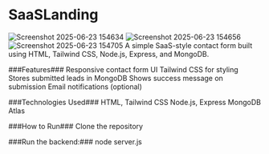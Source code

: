 # SaaSLanding

![Screenshot 2025-06-23 154634](https://github.com/user-attachments/assets/00bedf1b-e5be-40b2-addb-059717ddfcf5)
![Screenshot 2025-06-23 154656](https://github.com/user-attachments/assets/57f2b2ad-125f-4e07-8e32-e3ce875ef860)
![Screenshot 2025-06-23 154705](https://github.com/user-attachments/assets/41dcf8c4-2cb8-4cc5-8e72-4e27368fb28b)
A simple SaaS-style contact form built using HTML, Tailwind CSS, Node.js, Express, and MongoDB.

###Features###
Responsive contact form UI
Tailwind CSS for styling
Stores submitted leads in MongoDB
Shows success message on submission
Email notifications (optional)

###Technologies Used###
HTML, Tailwind CSS
Node.js, Express
MongoDB Atlas

###How to Run###
Clone the repository

###Run the backend:###
node server.js
